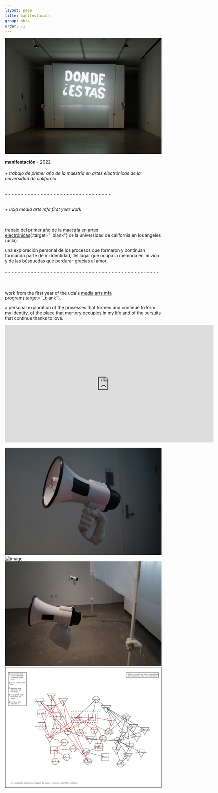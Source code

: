 ```yaml
---
layout: page
title: manifestación
group: obra
order: -1
---
```


![image](public/images/manifestacion_01.jpg)

**manifestación** - 2022

###### + trabajo de primer año de la maestría en artes electrónicas de la universidad de california
###### - - - - - - - - - - - - - - - - - - - - - - - - - - - - - - - - -
###### + ucla media arts mfa first year work


\
trabajo del primer año de la [maestría en artes electrónicas](https://dma.ucla.edu/programs/mfa){:target="_blank"} de la universidad de california en los angeles (ucla).

una exploración personal de los procesos que formaron y continúan formando parte de mi identidad, del lugar que ocupa la memoria en mi vida y de las búsquedas que perduran gracias al amor. 

###### - - - - - - - - - - - - - - - - - - - - - - - - - - - - - - - - - - - - - - - - - - - - - - - - - - -

work from the first year of the ucla's [media arts mfa program](https://dma.ucla.edu/programs/mfa){:target="_blank"}.

a personal exploration of the processes that formed and continue to form my identity, of the place that memory occupies in my life and of the pursuits that continue thanks to love.

<iframe src="https://player.vimeo.com/video/745973534?color=ffffff&title=0&byline=0&portrait=0" width="670" height="377" frameborder="0" allow="autoplay; fullscreen; picture-in-picture" allowfullscreen></iframe>


![image](public/images/manifestacion_02.jpg)
![image](public/images/manifestacion_04.jpg)
![image](public/images/manifestacion_03.jpg)
![image](public/images/manifestacion_diagram.png)


